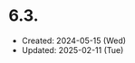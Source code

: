 # 6.3.
* Created: 2024-05-15 (Wed)
* Updated: 2025-02-11 (Tue)



```bash

```
```bash

```
```bash

```
```bash

```
